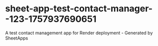# sheet-app-test-contact-manager--123-1757937690651
A test contact management app for Render deployment - Generated by SheetApps
